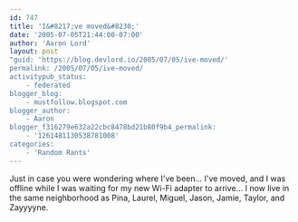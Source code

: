 ```yaml
---
id: 747
title: 'I&#8217;ve moved&#8230;'
date: '2005-07-05T21:44:00-07:00'
author: 'Aaron Lord'
layout: post
"guid: 'https://blog.devlord.io/2005/07/05/ive-moved/'
permalink: /2005/07/05/ive-moved/
activitypub_status:
    - federated
blogger_blog:
    - mustfollow.blogspot.com
blogger_author:
    - Aaron
blogger_f316279e632a22cbc8478bd21b80f9b4_permalink:
    - '1261481130538781008'
categories:
    - 'Random Rants'
---
```


Just in case you were wondering where I've been...  I've moved, and I was offline while I was waiting for my new Wi-Fi adapter to arrive...  I now live in the same neighborhood as Pina, Laurel, Miguel, Jason, Jamie, Taylor, and Zayyyyne.<div class="blogger-post-footer"><img width='1' height='1' src='' alt='' /></div>